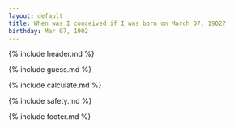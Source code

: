 ```yaml
---
layout: default
title: When was I conceived if I was born on March 07, 1902?
birthday: Mar 07, 1902
---
```


{% include header.md %}

{% include guess.md %}

{% include calculate.md %}

{% include safety.md %}

{% include footer.md %}



